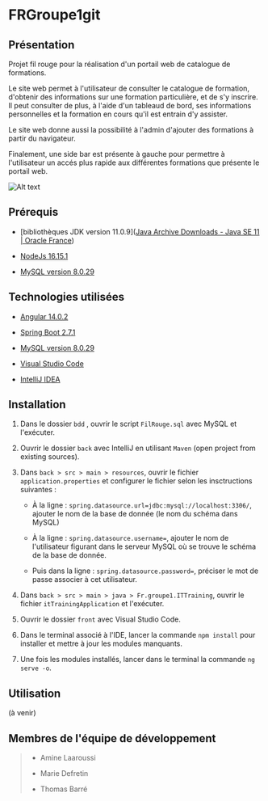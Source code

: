 # FRGroupe1git

## Présentation

Projet fil rouge pour la réalisation d'un portail web de catalogue de formations.

Le site web permet à l'utilisateur de consulter le catalogue de formation, d'obtenir des informations sur une formation particulière, et de s'y inscrire. Il peut consulter de plus, à l'aide d'un tableaud de bord, ses informations personnelles et la formation en cours qu'il est entrain d'y assister.

Le site web donne aussi la possibilité à l'admin d'ajouter des formations à partir du navigateur.

Finalement, une side bar est présente à gauche pour permettre à l'utilisateur un accés plus rapide aux différentes formations que présente le portail web.

<img src="https://media.giphy.com/media/KDLPxbdJXfDWzywrwK/giphy.gif" title="" alt="Alt text" data-align="center">

## Prérequis

- [bibliothèques JDK version 11.0.9]([Java Archive Downloads - Java SE 11 | Oracle France](https://www.oracle.com/fr/java/technologies/javase/jdk11-archive-downloads.html))

- [NodeJs 16.15.1](https://nodejs.org/en/download/)

- [MySQL version 8.0.29](https://dev.mysql.com/downloads/installer/)

## Technologies utilisées

- [Angular 14.0.2](https://angular.io/guide/setup-local)

- [Spring Boot 2.7.1](https://docs.spring.io/spring-boot/docs/current/reference/html/getting-started.html#getting-started.installing)

- [MySQL version 8.0.29](https://dev.mysql.com/downloads/installer/)

- [Visual Studio Code](https://code.visualstudio.com/) 

- [IntelliJ IDEA](https://www.jetbrains.com/fr-fr/idea/download/#section=windows)

## Installation

1. Dans le dossier `bdd` , ouvrir le script `FilRouge.sql` avec MySQL et l'exécuter.

2. Ouvrir le dossier `back` avec IntelliJ en utilisant `Maven` (open project from existing sources).

3. Dans `back > src > main > resources`, ouvrir le fichier `application.properties`  et configurer le fichier selon les insctructions suivantes : 
   
   - À la ligne : `spring.datasource.url=jdbc:mysql://localhost:3306/`, ajouter le nom de la base de donnée (le nom du schéma dans MySQL)
   
   - À la ligne : `spring.datasource.username=`, ajouter le nom de l'utilisateur figurant dans le serveur MySQL où se trouve le schéma de la base de donnée.
   
   - Puis dans la ligne : `spring.datasource.password=`, préciser le mot de passe associer à cet utilisateur.

4. Dans `back > src > main > java > Fr.groupe1.ITTraining`, ouvrir le fichier `itTrainingApplication` et l'exécuter.

5. Ouvrir le dossier `front` avec Visual Studio Code.

6. Dans le terminal associé à l'IDE, lancer la commande `npm install` pour installer et mettre à jour les modules manquants.

7. Une fois les modules installés, lancer dans le terminal la commande `ng serve -o`.

## Utilisation

(à venir)

## Membres de l'équipe de développement

> - Amine Laaroussi 
> 
> - Marie Defretin 
> 
> - Thomas Barré 
